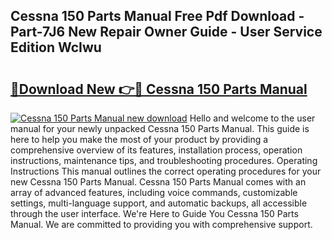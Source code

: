 ## Cessna 150 Parts Manual Free Pdf Download - Part-7J6 New Repair Owner Guide - User Service Edition WcIwu

# <h2><a href="http://bc14575.oget.top/?id=Cessna+150+Parts+Manual">🔗Download New 👉🔴 Cessna 150 Parts Manual</a></h2>

[![Cessna 150 Parts Manual new download](https://i.imgur.com/5g1atiW.png)](http://bc14575.oget.top/?id=Cessna+150+Parts+Manual)
Hello and welcome to the user manual for your newly unpacked Cessna 150 Parts Manual. This guide is here to help you make the most of your product by providing a comprehensive overview of its features, installation process, operation instructions, maintenance tips, and troubleshooting procedures. Operating Instructions This manual outlines the correct operating procedures for your new Cessna 150 Parts Manual. Cessna 150 Parts Manual comes with an array of advanced features, including voice commands, customizable settings, multi-language support, and automatic backups, all accessible through the user interface. We're Here to Guide You Cessna 150 Parts Manual. We are committed to providing you with comprehensive support.
